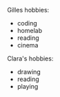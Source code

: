 Gilles hobbies:
- coding
- homelab
- reading
- cinema

Clara's hobbies:
- drawing
- reading
- playing
